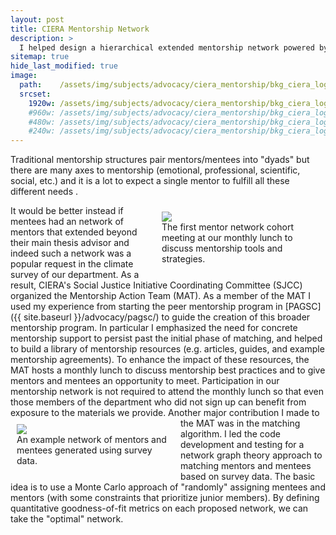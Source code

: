 ```yaml
---
layout: post
title: CIERA Mentorship Network
description: >
  I helped design a hierarchical extended mentorship network powered by network graph theory.
sitemap: true
hide_last_modified: true
image:
  path:    /assets/img/subjects/advocacy/ciera_mentorship/bkg_ciera_logo.png
  srcset:
    1920w: /assets/img/subjects/advocacy/ciera_mentorship/bkg_ciera_logo.png
    #960w: /assets/img/subjects/advocacy/ciera_mentorship/bkg_ciera_logo_50.png
    #480w: /assets/img/subjects/advocacy/ciera_mentorship/bkg_ciera_logo_25.png
    #240w: /assets/img/subjects/advocacy/ciera_mentorship/bkg_ciera_logo_125.png
---
```


<!--
Mentorship is important for helping people feel like they belong and for giving them advice and making social connections.  
If the pairing is not so great then the relationship can do more harm than good. 
-->
Traditional mentorship structures pair mentors/mentees into "dyads" but there are many axes to mentorship  (emotional, professional, scientific, social, etc.) and it is a lot to expect a single mentor to fulfill all these different needs .
<figure style="width:50%; float:right; height:auto; margin:10px" >
  <img src="{{ site.baseurl }}/assets/img/subjects/advocacy/ciera_mentorship/mentor_lunch.jpg" >
  <figcaption>
    The first mentor network cohort meeting at our monthly lunch to discuss mentorship tools and strategies.
  </figcaption>
</figure>
It would be better instead if mentees had an network of mentors that extended beyond their main thesis advisor and indeed such a network was a popular request in the climate survey of our department.
As a result, CIERA's Social Justice Initiative Coordinating Committee (SJCC) organized the Mentorship Action Team (MAT). 
As a member of the MAT I used my experience from starting the peer mentorship program in [PAGSC]({{ site.baseurl }}/advocacy/pagsc/) to guide the creation of this broader mentorship program. 
In particular I emphasized the need for concrete mentorship support to persist past the initial phase of matching, and helped to build a library of mentorship resources (e.g. articles, guides, and example mentorship agreements). 
To enhance the impact of these resources, the MAT hosts a monthly lunch to discuss mentorship best practices and to give mentors and mentees an opportunity to meet.
Participation in our mentorship network is not required to attend the monthly lunch so that even those members of the department who did not sign up can benefit from exposure to the materials we provide.

<figure style="width:50%; float:left; height:auto; margin:10px" >
  <img src="{{ site.baseurl }}/assets/img/subjects/advocacy/ciera_mentorship/mentor_network.png" >
  <figcaption>
    An example network of mentors and mentees generated using survey data.
  </figcaption>
</figure>
Another major contribution I made to the MAT was in the matching algorithm. 
I led the code development and testing for a network graph theory approach to matching mentors and mentees based on survey data. 
The basic idea is to use a Monte Carlo approach of "randomly" assigning mentees and mentors (with some constraints that prioritize junior members).
By defining quantitative goodness-of-fit metrics on each proposed network, we can take the "optimal" network.